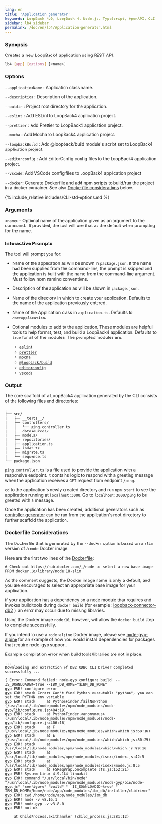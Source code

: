 ```yaml
---
lang: en
title: 'Application generator'
keywords: LoopBack 4.0, LoopBack 4, Node.js, TypeScript, OpenAPI, CLI
sidebar: lb4_sidebar
permalink: /doc/en/lb4/Application-generator.html
---
```


### Synopsis

Creates a new LoopBack4 application using REST API.

```sh
lb4 [app] [options] [<name>]
```

### Options

`--applicationName` : Application class name.

`--description` : Description of the application.

`--outdir` : Project root directory for the application.

`--eslint` : Add ESLint to LoopBack4 application project.

`--prettier` : Add Prettier to LoopBack4 application project.

`--mocha` : Add Mocha to LoopBack4 application project.

`--loopbackBuild` : Add @loopback/build module's script set to LoopBack4
application project.

`--editorconfig` : Add EditorConfig config files to the LoopBack4 application
project.

`--vscode`: Add VSCode config files to LoopBack4 application project

`--docker`: Generate Dockerfile and add npm scripts to build/run the project in
a docker container. See also
[Dockerfile considerations](#dockerfile-considerations) below.

{% include_relative includes/CLI-std-options.md %}

### Arguments

`<name>` - Optional name of the application given as an argument to the
command.  If provided, the tool will use that as the default when prompting for
the name.

### Interactive Prompts

The tool will prompt you for:

- Name of the application as will be shown in `package.json`. If the name had
  been supplied from the command-line, the prompt is skipped and the application
  is built with the name from the command-line argument. Must follow npm naming
  conventions.

- Description of the application as will be shown in `package.json`.

- Name of the directory in which to create your application. Defaults to the
  name of the application previously entered.

- Name of the Application class in `application.ts`. Defaults to
  <code><i>name</i>Application</code>.

- Optional modules to add to the application. These modules are helpful tools to
  help format, test, and build a LoopBack4 application. Defaults to `true` for
  all of the modules. The prompted modules are:

  - [`eslint`](https://www.npmjs.com/package/eslint)
  - [`prettier`](https://www.npmjs.com/package/prettier)
  - [`mocha`](https://www.npmjs.com/package/mocha)
  - [`@loopback/build`](https://www.npmjs.com/package/@loopback/build)
  - [`editorconfig`](https://editorconfig.org/)
  - [`vscode`](https://code.visualstudio.com/)

### Output

The core scaffold of a LoopBack4 application generated by the CLI consists of
the following files and directories:

```text
.
├── src/
|   ├── __tests__/
|   ├── controllers/
|   |   └── ping.controller.ts
|   ├── datasources/
|   ├── models/
|   ├── repositories/
|   ├── application.ts
|   ├── index.ts
|   ├── migrate.ts
|   └── sequence.ts
└── package.json
```

`ping.controller.ts` is a file used to provide the application with a responsive
endpoint. It contains logic to respond with a greeting message when the
application receives a `GET` request from endpoint `/ping`.

`cd` to the application's newly created directory and run `npm start` to see the
application running at `localhost:3000`. Go to `localhost:3000/ping` to be
greeted with a message.

Once the application has been created, additional generators such as
[controller generator](Controller-generator.md) can be run from the
application's root directory to further scaffold the application.

### Dockerfile Considerations

The Dockerfile that is generated by the `--docker` option is based on a `slim`
version of a `node` Docker image.

Here are the first two lines of the
[Dockerfile](https://github.com/loopbackio/loopback-next/blob/master/packages/cli/generators/app/templates/Dockerfile):

```
# Check out https://hub.docker.com/_/node to select a new base image
FROM docker.io/library/node:18-slim
```

As the comment suggests, the Docker image name is only a default, and you are
encouraged to select an appropriate base image for your application.

If your application has a dependency on a node module that requires and invokes
build tools during `docker build` (for example :
[loopback-connector-db2](https://github.com/loopbackio/loopback-connector-db2)
), an error may occur due to missing libraries.

Using the Docker image `node:10`, however, will allow the `docker build` step to
complete successfully.

If you intend to use a `node:alpine` Docker image, please see
[node-gyp-alpine](https://github.com/nodejs/docker-node/blob/master/docs/BestPractices.md#node-gyp-alpine)
for an example of how you would install dependencies for packages that require
node-gyp support.

Example compilation error when build tools/libraries are not in place:

```
...
Downloading and extraction of DB2 ODBC CLI Driver completed successfully ...

{ Error: Command failed: node-gyp configure build  --IS_DOWNLOADED=true --IBM_DB_HOME="$IBM_DB_HOME"
gyp ERR! configure error
gyp ERR! stack Error: Can't find Python executable "python", you can set the PYTHON env variable.
gyp ERR! stack     at PythonFinder.failNoPython (/usr/local/lib/node_modules/npm/node_modules/node-gyp/lib/configure.js:484:19)
gyp ERR! stack     at PythonFinder.<anonymous> (/usr/local/lib/node_modules/npm/node_modules/node-gyp/lib/configure.js:406:16)
gyp ERR! stack     at F (/usr/local/lib/node_modules/npm/node_modules/which/which.js:68:16)
gyp ERR! stack     at E (/usr/local/lib/node_modules/npm/node_modules/which/which.js:80:29)
gyp ERR! stack     at /usr/local/lib/node_modules/npm/node_modules/which/which.js:89:16
gyp ERR! stack     at /usr/local/lib/node_modules/npm/node_modules/isexe/index.js:42:5
gyp ERR! stack     at /usr/local/lib/node_modules/npm/node_modules/isexe/mode.js:8:5
gyp ERR! stack     at FSReqWrap.oncomplete (fs.js:152:21)
gyp ERR! System Linux 4.9.184-linuxkit
gyp ERR! command "/usr/local/bin/node" "/usr/local/lib/node_modules/npm/node_modules/node-gyp/bin/node-gyp.js" "configure" "build" "--IS_DOWNLOADED=true" "--IBM_DB_HOME=/home/node/app/node_modules/ibm_db/installer/clidriver"
gyp ERR! cwd /home/node/app/node_modules/ibm_db
gyp ERR! node -v v8.16.1
gyp ERR! node-gyp -v v3.8.0
gyp ERR! not ok

    at ChildProcess.exithandler (child_process.js:281:12)
```

